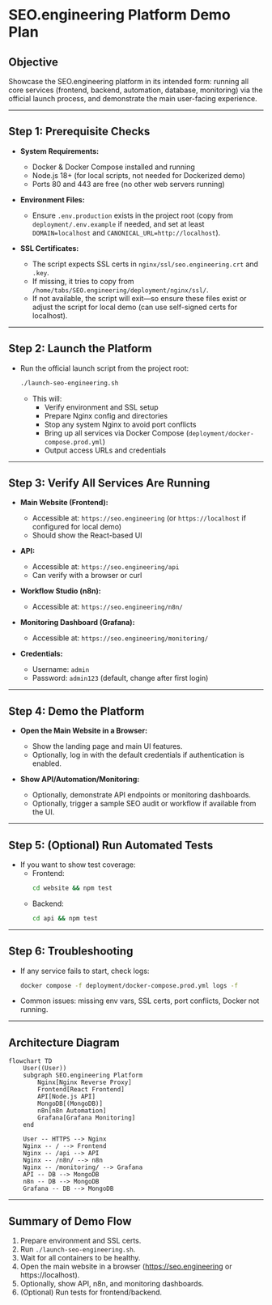 # SEO.engineering Platform Demo Plan

## Objective

Showcase the SEO.engineering platform in its intended form: running all core services (frontend, backend, automation, database, monitoring) via the official launch process, and demonstrate the main user-facing experience.

---

## Step 1: Prerequisite Checks

- **System Requirements:**  
  - Docker & Docker Compose installed and running  
  - Node.js 18+ (for local scripts, not needed for Dockerized demo)  
  - Ports 80 and 443 are free (no other web servers running)

- **Environment Files:**  
  - Ensure `.env.production` exists in the project root (copy from `deployment/.env.example` if needed, and set at least `DOMAIN=localhost` and `CANONICAL_URL=http://localhost`).

- **SSL Certificates:**  
  - The script expects SSL certs in `nginx/ssl/seo.engineering.crt` and `.key`.  
  - If missing, it tries to copy from `/home/tabs/SEO.engineering/deployment/nginx/ssl/`.  
  - If not available, the script will exit—so ensure these files exist or adjust the script for local demo (can use self-signed certs for localhost).

---

## Step 2: Launch the Platform

- Run the official launch script from the project root:
  ```bash
  ./launch-seo-engineering.sh
  ```
  - This will:
    - Verify environment and SSL setup
    - Prepare Nginx config and directories
    - Stop any system Nginx to avoid port conflicts
    - Bring up all services via Docker Compose (`deployment/docker-compose.prod.yml`)
    - Output access URLs and credentials

---

## Step 3: Verify All Services Are Running

- **Main Website (Frontend):**  
  - Accessible at: `https://seo.engineering` (or `https://localhost` if configured for local demo)
  - Should show the React-based UI

- **API:**  
  - Accessible at: `https://seo.engineering/api`  
  - Can verify with a browser or curl

- **Workflow Studio (n8n):**  
  - Accessible at: `https://seo.engineering/n8n/`

- **Monitoring Dashboard (Grafana):**  
  - Accessible at: `https://seo.engineering/monitoring/`

- **Credentials:**  
  - Username: `admin`  
  - Password: `admin123` (default, change after first login)

---

## Step 4: Demo the Platform

- **Open the Main Website in a Browser:**  
  - Show the landing page and main UI features.
  - Optionally, log in with the default credentials if authentication is enabled.

- **Show API/Automation/Monitoring:**  
  - Optionally, demonstrate API endpoints or monitoring dashboards.
  - Optionally, trigger a sample SEO audit or workflow if available from the UI.

---

## Step 5: (Optional) Run Automated Tests

- If you want to show test coverage:
  - Frontend:  
    ```bash
    cd website && npm test
    ```
  - Backend:  
    ```bash
    cd api && npm test
    ```

---

## Step 6: Troubleshooting

- If any service fails to start, check logs:
  ```bash
  docker compose -f deployment/docker-compose.prod.yml logs -f
  ```
- Common issues: missing env vars, SSL certs, port conflicts, Docker not running.

---

## Architecture Diagram

```mermaid
flowchart TD
    User((User))
    subgraph SEO.engineering Platform
        Nginx[Nginx Reverse Proxy]
        Frontend[React Frontend]
        API[Node.js API]
        MongoDB[(MongoDB)]
        n8n[n8n Automation]
        Grafana[Grafana Monitoring]
    end

    User -- HTTPS --> Nginx
    Nginx -- / --> Frontend
    Nginx -- /api --> API
    Nginx -- /n8n/ --> n8n
    Nginx -- /monitoring/ --> Grafana
    API -- DB --> MongoDB
    n8n -- DB --> MongoDB
    Grafana -- DB --> MongoDB
```

---

## Summary of Demo Flow

1. Prepare environment and SSL certs.
2. Run `./launch-seo-engineering.sh`.
3. Wait for all containers to be healthy.
4. Open the main website in a browser (https://seo.engineering or https://localhost).
5. Optionally, show API, n8n, and monitoring dashboards.
6. (Optional) Run tests for frontend/backend.
